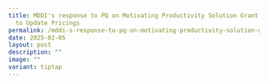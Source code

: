 ```yaml
---
title: MDDI's response to PQ on Motivating Productivity Solution Grant Vendors
  to Update Pricings
permalink: /mddi-s-response-to-pq-on-motivating-productivity-solution-grant-vendors-to-update-pricings/
date: 2025-02-05
layout: post
description: ""
image: ""
variant: tiptap
---
```

